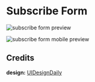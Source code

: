 # Subscribe Form

![subscribe form preview](https://user-images.githubusercontent.com/67356291/129851935-c5666939-b226-4075-b151-18e0049e8771.png)

![subscribe form mobile preview](https://user-images.githubusercontent.com/67356291/129852021-7bf640ee-9cfc-4a7d-8c62-a48afc908663.png)

## Credits

**design:** [UIDesignDaily](https://www.uidesigndaily.com/posts/xd-subscribe-form-checkbox-input-day-1404)
